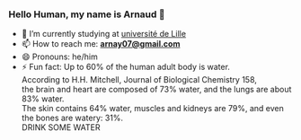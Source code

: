 ### Hello Human, my name is Arnaud 👋


*  🔭 I’m currently studying at [université de Lille](https://www.univ-lille.fr)
*  📫 How to reach me: **arnay07@gmail.com**
*  😄 Pronouns: he/him
*  ⚡ Fun fact: Up to 60% of the human adult body is water.      
               According to H.H. Mitchell, Journal of Biological Chemistry 158,   
               the brain and heart are composed of 73% water, and the lungs are about 83% water.    
               The skin contains 64% water, muscles and kidneys are 79%, and even the bones are watery: 31%.     
               DRINK SOME WATER
